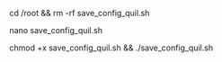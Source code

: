 cd /root && rm -rf save_config_quil.sh

nano save_config_quil.sh

chmod +x save_config_quil.sh && ./save_config_quil.sh
